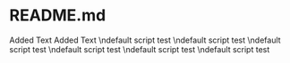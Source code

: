 # README.md

Added Text
Added Text
\ndefault script test
\ndefault script test
\ndefault script test
\ndefault script test
\ndefault script test
\ndefault script test
